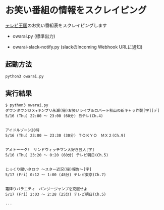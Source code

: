 # お笑い番組の情報をスクレイピング
[テレビ王国](https://tv.so-net.ne.jp)のお笑い番組表をスクレイピングします
* owarai.py (標準出力)

* owarai-slack-notify.py (slackのIncoming Webhook URLに通知)

## 起動方法
```bash
python3 owarai.py
```

## 実行結果
```
$ python3 owarai.py
ダウンタウンＤＸ★キンプリ永瀬(秘)お笑いライブ＆ロバート秋山の新キャラ炸裂[字][デ]
5/16 (Thu) 22:00 ～ 23:00 (60分) 日テレ(Ch.4)  


アイドルゾーン20時
5/16 (Thu) 23:00 ～ 23:30 (30分) ＴＯＫＹＯ　ＭＸ２(Ch.9)  


アメトーーク!　サンドウィッチマン大好き芸人[字]
5/16 (Thu) 23:20 ～ 0:20 (60分) テレビ朝日(Ch.5)  


じっくり聞いタロウ ～スター近況(秘)報告～[字]
5/17 (Fri) 0:12 ～ 1:00 (48分) テレビ東京(Ch.7)  


霜降りバラエティ　バンジージャンプを克服せよ
5/17 (Fri) 2:03 ～ 2:28 (25分) テレビ朝日(Ch.5)

...

```
